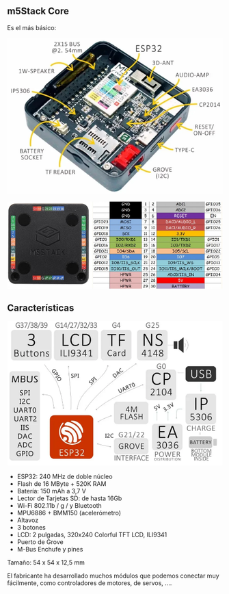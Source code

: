 ## m5Stack Core

Es el más básico:



![](./images/m5StackCore_interior.png)

![](./images/m5Stack_pinoutnames.png)

## Características

![](./images/arquitectura_m5Stack.png)

* ESP32: 240 MHz de doble núcleo
* Flash de 16 MByte + 520K RAM
* Batería: 150 mAh a 3,7 V
* Lector de Tarjetas SD: de hasta 16Gb
* Wi-Fi 802.11b / g /  y Bluetooth
* MPU6886 + BMM150 (acelerómetro)
* Altavoz 
* 3 botones 
* LCD: 2 pulgadas, 320x240 Colorful TFT LCD, ILI9341
* Puerto de Grove
* M-Bus Enchufe y pines

Tamaño: 54 x 54 x 12,5 mm


El fabricante ha desarrollado muchos módulos que podemos conectar muy fácilmente, como controladores de motores, de servos, ....



